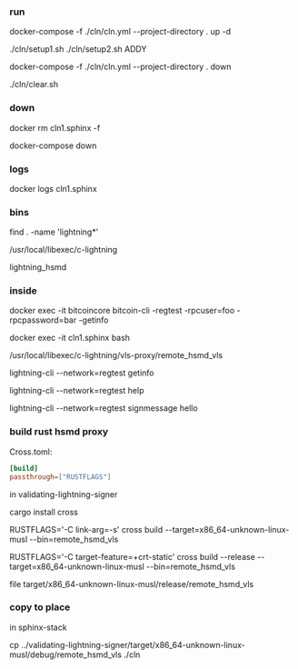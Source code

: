 
### run

docker-compose -f ./cln/cln.yml --project-directory . up -d

./cln/setup1.sh
./cln/setup2.sh ADDY

docker-compose -f ./cln/cln.yml --project-directory . down

./cln/clear.sh

### down

docker rm cln1.sphinx -f

docker-compose down

### logs

docker logs cln1.sphinx

### bins

find . -name 'lightning*'

/usr/local/libexec/c-lightning

lightning_hsmd

### inside 

docker exec -it bitcoincore bitcoin-cli -regtest -rpcuser=foo -rpcpassword=bar -getinfo

docker exec -it cln1.sphinx bash

/usr/local/libexec/c-lightning/vls-proxy/remote_hsmd_vls

lightning-cli --network=regtest getinfo

lightning-cli --network=regtest help

lightning-cli --network=regtest signmessage hello

### build rust hsmd proxy

Cross.toml:
```toml
[build]
passthrough=["RUSTFLAGS"]
```

in validating-lightning-signer

cargo install cross

RUSTFLAGS='-C link-arg=-s' cross build --target=x86_64-unknown-linux-musl --bin=remote_hsmd_vls

RUSTFLAGS='-C target-feature=+crt-static' cross build --release --target=x86_64-unknown-linux-musl --bin=remote_hsmd_vls

file target/x86_64-unknown-linux-musl/release/remote_hsmd_vls

### copy to place

in sphinx-stack

cp ../validating-lightning-signer/target/x86_64-unknown-linux-musl/debug/remote_hsmd_vls ./cln